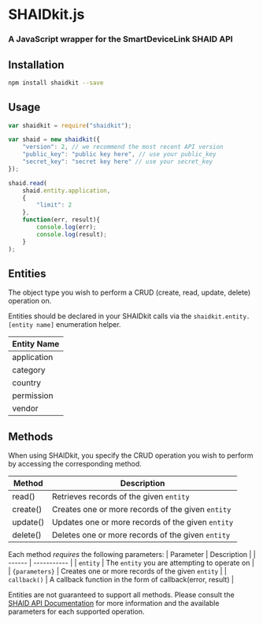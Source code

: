 # SHAIDkit.js
### A JavaScript wrapper for the SmartDeviceLink SHAID API

## Installation
```sh
npm install shaidkit --save
```

## Usage
```js
var shaidkit = require("shaidkit");

var shaid = new shaidkit({
    "version": 2, // we recommend the most recent API version
    "public_key": "public key here", // use your public_key
    "secret_key": "secret key here" // use your secret_key
});

shaid.read(
    shaid.entity.application,
    {
        "limit": 2
    },
    function(err, result){
        console.log(err);
        console.log(result);
    }
);
```

## Entities
The object type you wish to perform a CRUD (create, read, update, delete) operation on.

Entities should be declared in your SHAIDkit calls via the `shaidkit.entity.[entity name]` enumeration helper.

| Entity Name |
| ------ |
| application |
| category |
| country |
| permission |
| vendor |

## Methods
When using SHAIDkit, you specify the CRUD operation you wish to perform by accessing the corresponding method.

| Method | Description |
| ------ | ----------- |
| read() | Retrieves records of the given `entity` |
| create() | Creates one or more records of the given `entity` |
| update() | Updates one or more records of the given `entity` |
| delete() | Deletes one or more records of the given `entity` |

Each method *requires* the following parameters:
| Parameter | Description |
| ------ | ----------- |
| `entity` | The `entity` you are attempting to operate on |
| `{parameters}` | Creates one or more records of the given `entity` |
| `callback()` | A callback function in the form of callback(error, result) |

Entities are not guaranteed to support all methods. Please consult the [SHAID API Documentation](https://smartdevicelink.com/en/docs/shaid) for more information and the available parameters for each supported operation.
